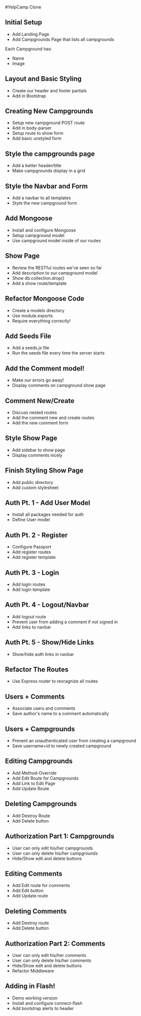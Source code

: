 #YelpCamp Clone

## Initial Setup
* Add Landing Page
* Add Campgrounds Page that lists all campgrounds

Each Campground has:
   * Name
   * Image

## Layout and Basic Styling
* Create our header and footer partials
* Add in Bootstrap

## Creating New Campgrounds
* Setup new campground POST route
* Add in body-parser
* Setup route to show form
* Add basic unstyled form

## Style the campgrounds page
* Add a better header/title
* Make campgrounds display in a grid

## Style the Navbar and Form
* Add a navbar to all templates
* Style the new campground form

## Add Mongoose
* Install and configure Mongoose
* Setup campground model
* Use campground model inside of our routes

## Show Page
* Review the RESTful routes we've seen so far
* Add description to our campground model
* Show db.collection.drop()
* Add a show route/template

## Refactor Mongoose Code
* Create a models directory
* Use module.exports
* Require everything correctly!

## Add Seeds File
* Add a seeds.js file
* Run the seeds file every time the server starts

## Add the Comment model!
* Make our errors go away!
* Display comments on campground show page

## Comment New/Create
* Discuss nested routes
* Add the comment new and create routes
* Add the new comment form

## Style Show Page
* Add sidebar to show page
* Display comments nicely

## Finish Styling Show Page
* Add public directory
* Add custom stylesheet

## Auth Pt. 1 - Add User Model
* Install all packages needed for auth
* Define User model 

## Auth Pt. 2 - Register
* Configure Passport
* Add register routes
* Add register template

## Auth Pt. 3 - Login
* Add login routes
* Add login template

## Auth Pt. 4 - Logout/Navbar
* Add logout route
* Prevent user from adding a comment if not signed in
* Add links to navbar

## Auth Pt. 5 - Show/Hide Links
* Show/hide auth links in navbar 

## Refactor The Routes
* Use Express router to reoragnize all routes

## Users + Comments
* Associate users and comments
* Save author's name to a comment automatically

## Users + Campgrounds
* Prevent an unauthenticated user from creating a campground
* Save username+id to newly created campground

## Editing Campgrounds
* Add Method-Override
* Add Edit Route for Campgrounds
* Add Link to Edit Page
* Add Update Route

## Deleting Campgrounds
* Add Destroy Route
* Add Delete button

## Authorization Part 1: Campgrounds
* User can only edit his/her campgrounds
* User can only delete his/her campgrounds
* Hide/Show edit and delete buttons

## Editing Comments
* Add Edit route for comments
* Add Edit button
* Add Update route

<!--/campgrounds/:id/edit-->
<!--/campgrounds/:id/comments/:comment_id/edit-->

## Deleting Comments
* Add Destroy route
* Add Delete button

## Authorization Part 2: Comments
* User can only edit his/her comments
* User can only delete his/her comments
* Hide/Show edit and delete buttons
* Refactor Middleware

## Adding in Flash!
* Demo working version
* Install and configure connect-flash
* Add bootstrap alerts to header

